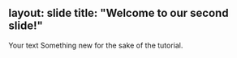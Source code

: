 layout: slide
title: "Welcome to our second slide!"
---
Your text
Something new for the sake of the tutorial.
